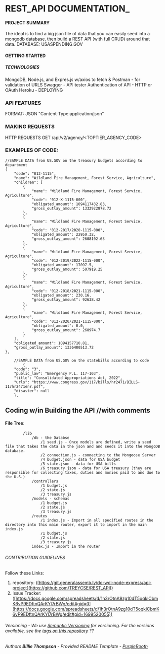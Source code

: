 # REST_API DOCUMENTATION_

#### PROJECT SUMMARY
The ideal is to find a big json file of data that you can easily seed into a mongodb database, then build a REST API (with full CRUD) around that data. 
DATABASE: USASPENDING.GOV

#### GETTING STARTED						
##### TECHNOLOGIES						
MongoDB, Node.js, and Expres.js	w/axios to fetch & Postman - for validation of URLS	Swagger - API tester	Authentication of API - HTTP or OAuth	Heroku - DEPLOYING	
### API FEATURES						
FORMAT:	JSON "Content-Type:application/json"
### MAKING REQUESTS						
HTTP REQUESTS	GET	/api/v2/agency/<TOPTIER_AGENCY_CODE>
### EXAMPLES OF CODE:
    //SAMPLE DATA from US.GOV on the treasury budgets according to department
    {
        "code": "012-1115",
        "name": "Wildland Fire Management, Forest Service, Agriculture",
        "children": [
            {
                "name": "Wildland Fire Management, Forest Service, Agriculture",
                "code": "012-X-1115-000",
                "obligated_amount": 1094117432.83,
                "gross_outlay_amount": 1332922878.72
            },
            {
                "name": "Wildland Fire Management, Forest Service, Agriculture",
                "code": "012-2017/2020-1115-000",
                "obligated_amount": 22950.32,
                "gross_outlay_amount": 2608102.63
            },
            {
                "name": "Wildland Fire Management, Forest Service, Agriculture",
                "code": "012-2019/2022-1115-000",
                "obligated_amount": 17097.5,
                "gross_outlay_amount": 507919.25
            },
            {
                "name": "Wildland Fire Management, Forest Service, Agriculture",
                "code": "012-2018/2021-1115-000",
                "obligated_amount": 230.16,
                "gross_outlay_amount": 92638.42
            },
            {
                "name": "Wildland Fire Management, Forest Service, Agriculture",
                "code": "012-2020/2021-1115-000",
                "obligated_amount": 0.0,
                "gross_outlay_amount": 268974.7
            }
        ],
        "obligated_amount": 1094157710.81,
        "gross_outlay_amount": 1336400513.72
    },
    
        //SAMPLE DATA from US.GOV on the statebills according to code
            {
        "code": "3",
        "public_law": "Emergency P.L. 117-103",
        "title": "Consolidated Appropriations Act, 2022",
        "urls": "https://www.congress.gov/117/bills/hr2471/BILLS-117hr2471enr.pdf",
        "disaster": null
        },


## Coding w/in Building the API //with comments
#### File Tree:

            /lib
                /db - the Databse
                    /1 seed.js - Once models are defined, write a seed file that takes the data in the json and and seeds it into the MongoDB database.
                    /2 connection.js - connecting to the Mongoose Server
                    /4 budget.json - data for USA budget
                    /5 state.json - data for USA bills
                    /6 treasury.json - data for USA treasury (they are responsible for collecting taxes, duties and monies paid to and due to the U.S.)
                /controllers
                    /1 budget.js
                    /2 state.js
                    /3 treasury.js
                /models - schemas
                    /1 budget.js
                    /2 state.js
                    /3 treasury.js
                /routes
                    /1 index.js - Import in all specified routes in the directory into this main router, export it to import in the main index.js 
                    /1 budget.js
                    /2 state.js
                    /3 treasury.js
                index.js - Import in the router


###### CONTRIBUTION GUIDELINES
Follow these Links:
1) repository: ([https://git.generalassemb.ly/dc-wdi-node-express/api-project](https://github.com/TREYCSE/REST_API))
2) Issue Tracker: ([https://docs.google.com/spreadsheets/d/1h3rOtnA9zg10dT5oqklCbmK6vP9EDftnQArKYl7rBWg/edit#gid=0](https://docs.google.com/spreadsheets/d/1h3rOtnA9zg10dT5oqklCbmK6vP9EDftnQArKYl7rBWg/edit#gid=1699520055))

###### Versioning - We use [Semantic Versioning](http://semver.org/) for versioning. For the versions available, see the [tags on this repository](https://github.com/PurpleBooth/a-good-readme-template/tags) ??
###### Authors **Billie Thompson** - *Provided README Template* - [PurpleBooth](https://github.com/PurpleBooth)
